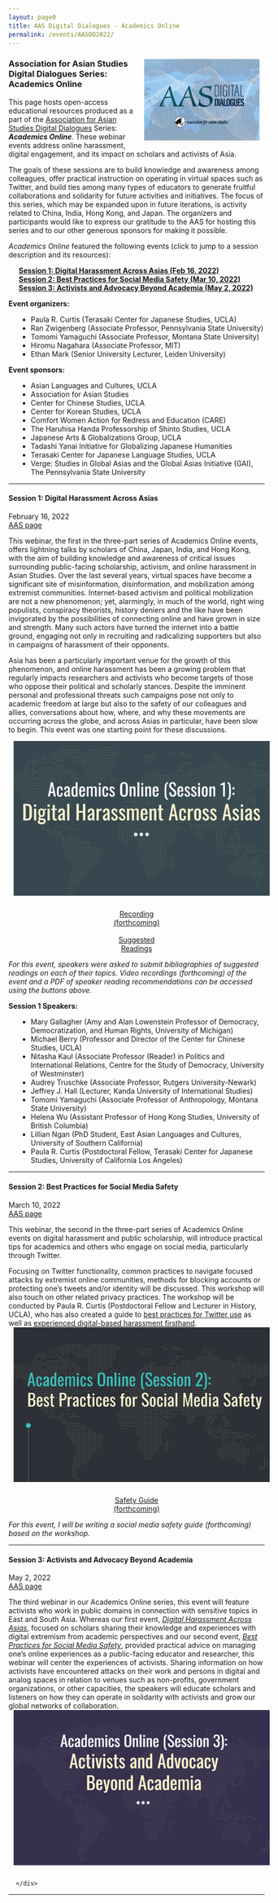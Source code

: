 ```yaml
---
layout: page0
title: AAS Digital Dialogues - Academics Online
permalink: /events/AASDD2022/
---
```


<div style>
<img src="/images/AAS_DD_logo.png" style="float:right;max-width:45%;padding: 10px 10px 10px 15px;">
</div>
<h3>Association for Asian Studies<br>Digital Dialogues Series:<br>Academics Online</h3>

<p></p>
This page hosts open-access educational resources produced as a part of the <a href="https://www.asianstudies.org/jobs-professional-resources/aas-digital-dialogues/">Association for Asian Studies Digital Dialogues</a> Series: <em><b>Academics Online</b></em>. These webinar events address online harassment, digital engagement, and its impact on scholars and activists of Asia.
<p></p>
The goals of these sessions are to build knowledge and awareness among colleagues, offer practical instruction on operating in virtual spaces such as Twitter, and build ties among many types of educators to generate fruitful collaborations and solidarity for future activities and initiatives. The focus of this series, which may be expanded upon in future iterations, is activity related to China, India, Hong Kong, and Japan. The organizers and participants would like to express our gratitude to the AAS for hosting this series and to our other generous sponsors for making it possible.
<p></p>
<em>Academics Online</em> featured the following events (click to jump to a session description and its resources):
<p></p><b>
<span style="padding-left: 20px; display:block"><a href="#1">Session 1: Digital Harassment Across Asias (Feb 16, 2022)</a><br>
<a href="#2">Session 2: Best Practices for Social Media Safety (Mar 10, 2022)</a><br>
<a href="#3">Session 3: Activists and Advocacy Beyond Academia (May 2, 2022)</a></span></b>
<p></p>
<b>Event organizers:</b>
<p></p>
<div>
<span style="padding-left: 20px; display:block">
  <ul><li>Paula R. Curtis (Terasaki Center for Japanese Studies, UCLA)</li>
  <li>Ran Zwigenberg (Associate Professor, Pennsylvania State University)</li>
  <li>Tomomi Yamaguchi (Associate Professor, Montana State University)</li>
  <li>Hiromu Nagahara (Associate Professor, MIT)</li>
  <li>Ethan Mark (Senior University Lecturer, Leiden University)</li></ul>
  </span>
  </div>
<p></p>
<b>Event sponsors:</b>
<p></p>
<div>
<span style="padding-left: 20px; display:block">
  <ul><li>Asian Languages and Cultures, UCLA</li>
  <li>Association for Asian Studies</li>
  <li>Center for Chinese Studies, UCLA</li>
  <li>Center for Korean Studies, UCLA</li>
  <li>Comfort Women Action for Redress and Education (CARE)</li>
  <li>The Haruhisa Handa Professorship of Shinto Studies, UCLA</li>
  <li>Japanese Arts & Globalizations Group, UCLA</li>
  <li>Tadashi Yanai Initiative for Globalizing Japanese Humanities</li>
  <li>Terasaki Center for Japanese Language Studies, UCLA</li>
  <li>Verge: Studies in Global Asias and the Global Asias Initiative (GAI), The Pennsylvania State University</li></ul>
  </span>
  </div>
<p></p>
<hr>
<section id="1">
<div class="outerDiv5545">
  <div class="leftDiv5545">
  <h4><b>Session 1: Digital Harassment Across Asias</b></h4>
  February 16, 2022<br>
  <a href="https://www.asianstudies.org/jobs-professional-resources/aas-digital-dialogues/academics-online-digital-harassment-across-asias/">AAS page</a>
  <p></p>
  This webinar, the first in the three-part series of Academics Online events, offers lightning talks by scholars of China, Japan, India, and Hong Kong, with the aim of building knowledge and awareness of critical issues surrounding public-facing scholarship, activism, and online harassment in Asian Studies. Over the last several years, virtual spaces have become a significant site of misinformation, disinformation, and mobilization among extremist communities. Internet-based activism and political mobilization are not a new phenomenon; yet, alarmingly, in much of the world, right wing populists, conspiracy theorists, history deniers and the like have been invigorated by the possibilities of connecting online and have grown in size and strength. Many such actors have turned the internet into a battle ground, engaging not only in recruiting and radicalizing supporters but also in campaigns of harassment of their opponents.
  <p></p>Asia has been a particularly important venue for the growth of this phenomenon, and online harassment has been a growing problem that regularly impacts researchers and activists who become targets of those who oppose their political and scholarly stances. Despite the imminent personal and professional threats such campaigns pose not only to academic freedom at large but also to the safety of our colleagues and allies, conversations about how, where, and why these movements are occurring across the globe, and across Asias in particular, have been slow to begin. This event was one starting point for these discussions.
  <p></p>
  </div>
  <div class="rightDiv5545">
        <div style>
        <img src="/images/AASDDS1.png" style="float:center;max-width:100%;padding: 0px 10px 10px 10px;">
        </div><p></p>
        <p></p>
        <center>
        <a href="https://www.asianstudies.org/jobs-professional-resources/aas-digital-dialogues/academics-online-digital-harassment-across-asias/" class="btn btn-primary outline" role="button"> Recording<br>(forthcoming)</a><br>&nbsp;<br>
        <a href="/docs/2022_AASDD1_Bib.pdf" class="btn btn-primary outline" role="button">Suggested<br>Readings</a>
        </center>
      <p></p>
      <p></p>
      <em>For this event, speakers were asked to submit bibliographies of suggested readings on each of their topics. Video recordings (forthcoming) of the event and a PDF of speaker reading recommendations can be accessed using the buttons above.</em>
      <p></p>
    </div>
</div>
<b>Session 1 Speakers:</b>
<p></p>
<span style="padding-left: 20px; display:block">
    <ul><li>Mary Gallagher (Amy and Alan Lowenstein Professor of Democracy, Democratization, and Human Rights, University of Michigan)</li>
    <li>Michael Berry (Professor and Director of the Center for Chinese Studies, UCLA)</li>
    <li>Nitasha Kaul (Associate Professor (Reader) in Politics and International Relations, Centre for the Study of Democracy, University of Westminster)</li>
    <li>Audrey Truschke (Associate Professor, Rutgers University-Newark)</li>
    <li>Jeffrey J. Hall (Lecturer, Kanda University of International Studies)</li>
    <li>Tomomi Yamaguchi (Associate Professor of Anthropology, Montana State University)</li>
    <li>Helena Wu (Assistant Professor of Hong Kong Studies, University of British Columbia)</li>
    <li>Lillian Ngan (PhD Student, East Asian Languages and Cultures, University of Southern California)</li>
    <li>Paula R. Curtis (Postdoctoral Fellow, Terasaki Center for Japanese Studies, University of California Los Angeles)</li></ul></span>
</section>
<hr>
<section id="2">
<div class="outerDiv5545">
  <div class="leftDiv5545">
    <h4><b>Session 2: Best Practices for Social Media Safety</b></h4>
    March 10, 2022<br>
    <a href="https://www.asianstudies.org/jobs-professional-resources/aas-digital-dialogues/academics-online-best-practices-for-social-media-safety/">AAS page</a>
    <p></p>
    This webinar, the second in the three-part series of Academics Online events on digital harassment and public scholarship, will introduce practical tips for academics and others who engage on social media, particularly through Twitter.
    <p></p>
    Focusing on Twitter functionality, common practices to navigate focused attacks by extremist online communities, methods for blocking accounts or protecting one’s tweets and/or identity will be discussed. This workshop will also touch on other related privacy practices. The workshop will be conducted by Paula R. Curtis (Postdoctoral Fellow and Lecturer in History, UCLA), who has also created a guide to <a href="http://prcurtis.com/docs/twitterguide/">best practices for Twitter use</a> as well as <a href="https://apjjf.org/2021/22/Curtis.html">experienced digital-based harassment firsthand</a>.
    </div>
  <div class="rightDiv5545">
        <div style>
        <img src="/images/AASDDS2.png" style="float:center;max-width:100%;padding: 0px 10px 10px 10px;">
        </div><p></p>
        <p></p>
      <center>
      <a href="/events/AASDD2022/" class="btn btn-primary outline" role="button">Safety Guide<br>(forthcoming)</a></center>
      <p></p>
      <p></p>
      <em>For this event, I will be writing a social media safety guide (forthcoming) based on the workshop.</em>
      <p></p>
      </div>
  </div>
</section>
<hr>
<section id="3">
<div class="outerDiv5545">
  <div class="leftDiv5545">
    <h4><b>Session 3: Activists and Advocacy Beyond Academia</b></h4>
    May 2, 2022<br>
    <a href="https://www.asianstudies.org/jobs-professional-resources/aas-digital-dialogues/activists-and-advocacy-beyond-academia/">AAS page</a>
    <p></p>
    The third webinar in our Academics Online series, this event will feature activists who work in public domains in connection with sensitive topics in East and South Asia. Whereas our first event, <em><a href="https://www.asianstudies.org/jobs-professional-resources/aas-digital-dialogues/academics-online-digital-harassment-across-asias/">Digital Harassment Across Asias</a></em>, focused on scholars sharing their knowledge and experiences with digital extremism from academic perspectives and our second event, <em><a href="https://www.asianstudies.org/jobs-professional-resources/aas-digital-dialogues/academics-online-best-practices-for-social-media-safety/">Best Practices for Social Media Safety</a></em>, provided practical advice on managing one’s online experiences as a public-facing educator and researcher, this webinar will center the experiences of activists. Sharing information on how activists have encountered attacks on their work and persons in digital and analog spaces in relation to venues such as non-profits, government organizations, or other capacities, the speakers will educate scholars and listeners on how they can operate in solidarity with activists and grow our global networks of collaboration.
    </div>
  <div class="rightDiv5545">
        <div style>
        <img src="/images/AASDDS3.png" style="float:center;max-width:100%;padding: 0px 10px 10px 10px;">
        </div><p></p>
        <p></p>

      </div>
  </div>
</section>
<hr>
